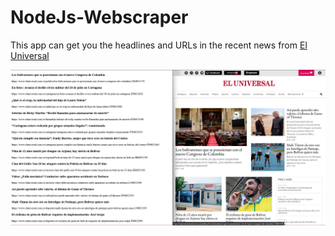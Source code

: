 # NodeJs-Webscraper

This app can get you the headlines and URLs in the recent news from [El Universal](https://www.eluniversal.com.co/)

![example](https://raw.githubusercontent.com/JavierOchoa/nodejs-webscraper/main/webScraping.png)
